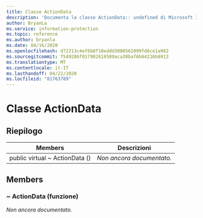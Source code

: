 ```yaml
---
title: Classe ActionData
description: 'Documenta la classe ActionData:: undefined di Microsoft Information Protection (MIP) SDK.'
author: BryanLa
ms.service: information-protection
ms.topic: reference
ms.author: bryanla
ms.date: 04/16/2020
ms.openlocfilehash: d72213c4ef6b8f10eddd3000562099fd6ce1a982
ms.sourcegitcommit: f54920bf017902616589aca30baf6b64216b6913
ms.translationtype: MT
ms.contentlocale: it-IT
ms.lasthandoff: 04/22/2020
ms.locfileid: "81763789"
---
```

# <a name="class-actiondata"></a>Classe ActionData 
  
## <a name="summary"></a>Riepilogo
 Members                        | Descrizioni                                
--------------------------------|---------------------------------------------
public virtual ~ ActionData ()  | _Non ancora documentato._
  
## <a name="members"></a>Members
  
### <a name="actiondata-function"></a>~ ActionData (funzione)
_Non ancora documentato._
